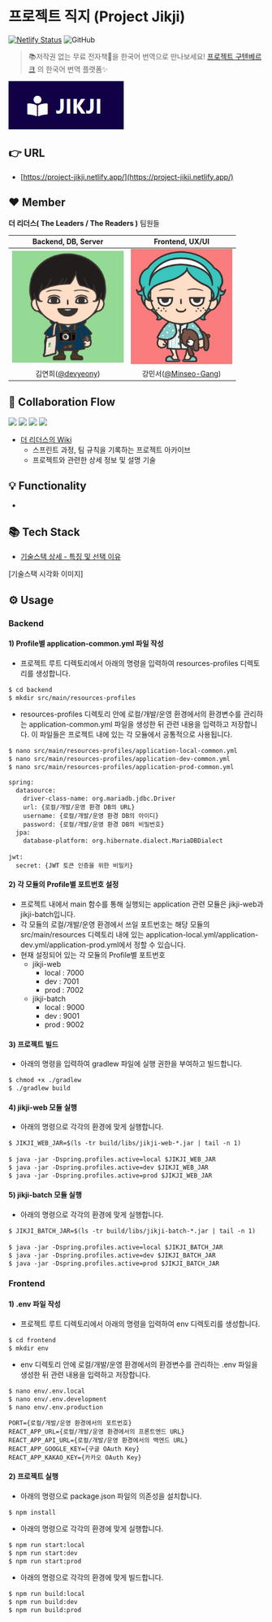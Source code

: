 # 프로젝트 직지 (Project Jikji) 
[![Netlify Status](https://api.netlify.com/api/v1/badges/ef3dde4b-9ed2-4942-b1c8-44e93cb8ac97/deploy-status)](https://app.netlify.com/sites/project-jikji/deploys) ![GitHub](https://img.shields.io/github/license/devyeony/project-jikji?color=blue)
> 📚저작권 없는 무료 전자책📖을 한국어 번역으로 만나보세요! [프로젝트 구텐베르크](https://www.gutenberg.org/) 의 한국어 번역 플랫폼✨

<img src="https://raw.githubusercontent.com/devyeony/project-jikji/main/.github/IMAGE/wiki/main/logo.png">
     
## 👉 URL

- [https://project-jikji.netlify.app/](https://project-jikji.netlify.app/)

## ❤️ Member
**더 리더스( The Leaders / The Readers )** 팀원들

|Backend, DB, Server|Frontend, UX/UI|
|:---:|:---:|
|<img src="https://raw.githubusercontent.com/devyeony/project-jikji/main/.github/IMAGE/wiki/main/devyeony_img.png" width="220px">|<img src="https://raw.githubusercontent.com/devyeony/project-jikji/main/.github/IMAGE/wiki/main/Minseo_img.jpg" width="200px">|
|김연희([@devyeony](https://github.com/devyeony))|강민서([@Minseo-Gang](https://github.com/Minseo-Gang))|

## 🤝 Collaboration Flow
<a href="https://github.com/devyeony/project-jikji/issues?q=is%3Aissue+is%3Aopen"><img src="https://img.shields.io/github/issues-raw/devyeony/project-jikji?color=gree"></a>
<a href="https://github.com/devyeony/project-jikji/issues?q=is%3Aissue+is%3Aclosed"><img src="https://img.shields.io/github/issues-closed-raw/devyeony/project-jikji?color=red"></a>
<a href="https://github.com/devyeony/project-jikji/pulls?q=is%3Apr+is%3Aopen"><img src="https://img.shields.io/github/issues-pr-raw/devyeony/project-jikji?color=gree"></a>
<a href="https://github.com/devyeony/project-jikji/pulls?q=is%3Apr+is%3Aclosed"><img src="https://img.shields.io/github/issues-pr-closed-raw/devyeony/project-jikji?color=red"></a>
- [더 리더스의 Wiki](https://github.com/devyeony/project-jikji/wiki) 
    - 스프린트 과정, 팀 규칙을 기록하는 프로젝트 아카이브
    - 프로젝트와 관련한 상세 정보 및 설명 기술

## 💡 Functionality

- 

## 📚 Tech Stack

- [기술스택 상세 - 특징 및 선택 이유](https://github.com/devyeony/project-jikji/wiki/Tech-Stack)  

[기술스택 시각화 이미지]

## ⚙️ Usage

### Backend
#### 1) Profile별 application-common.yml 파일 작성
- 프로젝트 루트 디렉토리에서 아래의 명령을 입력하여 resources-profiles 디렉토리를 생성합니다.
```
$ cd backend
$ mkdir src/main/resources-profiles
```
- resources-profiles 디렉토리 안에 로컬/개발/운영 환경에서의 환경변수를 관리하는 application-common.yml 파일을 생성한 뒤 관련 내용을 입력하고 저장합니다. 이 파일들은 프로젝트 내에 있는 각 모듈에서 공통적으로 사용됩니다.
```
$ nano src/main/resources-profiles/application-local-common.yml
$ nano src/main/resources-profiles/application-dev-common.yml
$ nano src/main/resources-profiles/application-prod-common.yml
```
```
spring:
  datasource:
    driver-class-name: org.mariadb.jdbc.Driver
    url: {로컬/개발/운영 환경 DB의 URL}
    username: {로컬/개발/운영 환경 DB의 아이디}
    password: {로컬/개발/운영 환경 DB의 비밀번호}
  jpa:
    database-platform: org.hibernate.dialect.MariaDBDialect

jwt:
  secret: {JWT 토큰 인증을 위한 비밀키}
```
#### 2) 각 모듈의 Profile별 포트번호 설정
- 프로젝트 내에서 main 함수를 통해 실행되는 application 관련 모듈은 jikji-web과 jikji-batch입니다.
- 각 모듈의 로컬/개발/운영 환경에서 쓰일 포트번호는 해당 모듈의 src/main/resources 디렉토리 내에 있는 application-local.yml/application-dev.yml/application-prod.yml에서 정할 수 있습니다. 
- 현재 설정되어 있는 각 모듈의 Profile별 포트번호
  - jikji-web
    - local : 7000
    - dev : 7001
    - prod : 7002
  - jikji-batch
    - local : 9000
    - dev : 9001
    - prod : 9002

#### 3) 프로젝트 빌드
- 아래의 명령을 입력하여 gradlew 파일에 실행 권한을 부여하고 빌드합니다.
```
$ chmod +x ./gradlew
$ ./gradlew build
```
#### 4) jikji-web 모듈 실행
- 아래의 명령으로 각각의 환경에 맞게 실행합니다.
```
$ JIKJI_WEB_JAR=$(ls -tr build/libs/jikji-web-*.jar | tail -n 1)

$ java -jar -Dspring.profiles.active=local $JIKJI_WEB_JAR
$ java -jar -Dspring.profiles.active=dev $JIKJI_WEB_JAR
$ java -jar -Dspring.profiles.active=prod $JIKJI_WEB_JAR
```
#### 5) jikji-batch 모듈 실행
- 아래의 명령으로 각각의 환경에 맞게 실행합니다.
```
$ JIKJI_BATCH_JAR=$(ls -tr build/libs/jikji-batch-*.jar | tail -n 1)

$ java -jar -Dspring.profiles.active=local $JIKJI_BATCH_JAR
$ java -jar -Dspring.profiles.active=dev $JIKJI_BATCH_JAR
$ java -jar -Dspring.profiles.active=prod $JIKJI_BATCH_JAR
```

### Frontend
#### 1) .env 파일 작성
- 프로젝트 루트 디렉토리에서 아래의 명령을 입력하여 env 디렉토리를 생성합니다.
```
$ cd frontend
$ mkdir env
```
- env 디렉토리 안에 로컬/개발/운영 환경에서의 환경변수를 관리하는 .env 파일을 생성한 뒤 관련 내용을 입력하고 저장합니다.
```
$ nano env/.env.local
$ nano env/.env.development
$ nano env/.env.production
```
```
PORT={로컬/개발/운영 환경에서의 포트번호}
REACT_APP_URL={로컬/개발/운영 환경에서의 프론트엔드 URL}
REACT_APP_API_URL={로컬/개발/운영 환경에서의 백엔드 URL}
REACT_APP_GOOGLE_KEY={구글 OAuth Key}
REACT_APP_KAKAO_KEY={카카오 OAuth Key}
```
#### 2) 프로젝트 실행
- 아래의 명령으로 package.json 파일의 의존성을 설치합니다.
```
$ npm install
```
- 아래의 명령으로 각각의 환경에 맞게 실행합니다.
```
$ npm run start:local
$ npm run start:dev
$ npm run start:prod
```
- 아래의 명령으로 각각의 환경에 맞게 빌드합니다.
```
$ npm run build:local
$ npm run build:dev
$ npm run build:prod
```

